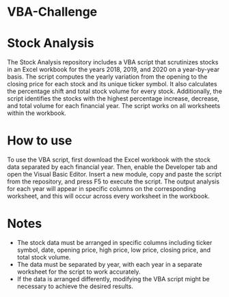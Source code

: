 # VBA-Challenge


# Stock Analysis
The Stock Analysis repository includes a VBA script that scrutinizes stocks in an Excel workbook for the years 2018, 2019, and 2020 on a year-by-year basis. The script computes the yearly variation from the opening to the closing price for each stock and its unique ticker symbol. It also calculates the percentage shift and total stock volume for every stock. Additionally, the script identifies the stocks with the highest percentage increase, decrease, and total volume for each financial year. The script works on all worksheets within the workbook.


# How to use
To use the VBA script, first download the Excel workbook with the stock data separated by each financial year. Then, enable the Developer tab and open the Visual Basic Editor. Insert a new module, copy and paste the script from the repository, and press F5 to execute the script. The output analysis for each year will appear in specific columns on the corresponding worksheet, and this will occur across every worksheet in the workbook.


# Notes
* The stock data must be arranged in specific columns including ticker symbol, date, opening price, high price, low price, closing price, and total stock volume.
* The data must be separated by year, with each year in a separate worksheet for the script to work accurately.
* If the data is arranged differently, modifying the VBA script might be necessary to achieve the desired results.
